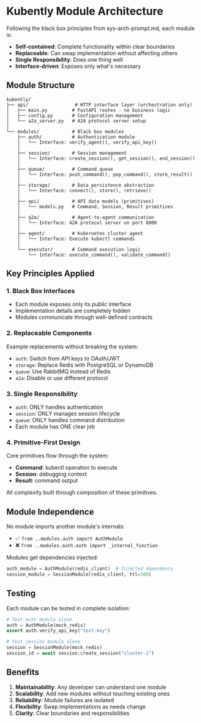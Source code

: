 # Kubently Module Architecture

Following the black box principles from sys-arch-prompt.md, each module is:
- **Self-contained**: Complete functionality within clear boundaries
- **Replaceable**: Can swap implementation without affecting others
- **Single Responsibility**: Does one thing well
- **Interface-driven**: Exposes only what's necessary

## Module Structure

```
kubently/
├── api/                 # HTTP interface layer (orchestration only)
│   ├── main.py         # FastAPI routes - no business logic
│   ├── config.py       # Configuration management
│   └── a2a_server.py   # A2A protocol server setup
│
└── modules/            # Black box modules
    ├── auth/           # Authentication module
    │   └── Interface: verify_agent(), verify_api_key()
    │
    ├── session/        # Session management
    │   └── Interface: create_session(), get_session(), end_session()
    │
    ├── queue/          # Command queue
    │   └── Interface: push_command(), pop_command(), store_result()
    │
    ├── storage/        # Data persistence abstraction
    │   └── Interface: connect(), store(), retrieve()
    │
    ├── api/            # API data models (primitives)
    │   └── models.py   # Command, Session, Result primitives
    │
    ├── a2a/            # Agent-to-agent communication
    │   └── Interface: A2A protocol server on port 8000
    │
    ├── agent/          # Kubernetes cluster agent
    │   └── Interface: Execute kubectl commands
    │
    └── executor/       # Command execution logic
        └── Interface: execute_command(), validate_command()
```

## Key Principles Applied

### 1. Black Box Interfaces
- Each module exposes only its public interface
- Implementation details are completely hidden
- Modules communicate through well-defined contracts

### 2. Replaceable Components
Example replacements without breaking the system:
- `auth`: Switch from API keys to OAuth/JWT
- `storage`: Replace Redis with PostgreSQL or DynamoDB
- `queue`: Use RabbitMQ instead of Redis
- `a2a`: Disable or use different protocol

### 3. Single Responsibility
- `auth`: ONLY handles authentication
- `session`: ONLY manages session lifecycle
- `queue`: ONLY handles command distribution
- Each module has ONE clear job

### 4. Primitive-First Design
Core primitives flow through the system:
- **Command**: kubectl operation to execute
- **Session**: debugging context
- **Result**: command output

All complexity built through composition of these primitives.

## Module Independence

No module imports another module's internals:
- ✅ `from ..modules.auth import AuthModule`
- ❌ `from ..modules.auth.auth import _internal_function`

Modules get dependencies injected:
```python
auth_module = AuthModule(redis_client)  # Injected dependency
session_module = SessionModule(redis_client, ttl=300)
```

## Testing

Each module can be tested in complete isolation:
```python
# Test auth module alone
auth = AuthModule(mock_redis)
assert auth.verify_api_key("test-key")

# Test session module alone  
session = SessionModule(mock_redis)
session_id = await session.create_session("cluster-1")
```

## Benefits

1. **Maintainability**: Any developer can understand one module
2. **Scalability**: Add new modules without touching existing ones
3. **Reliability**: Module failures are isolated
4. **Flexibility**: Swap implementations as needs change
5. **Clarity**: Clear boundaries and responsibilities
